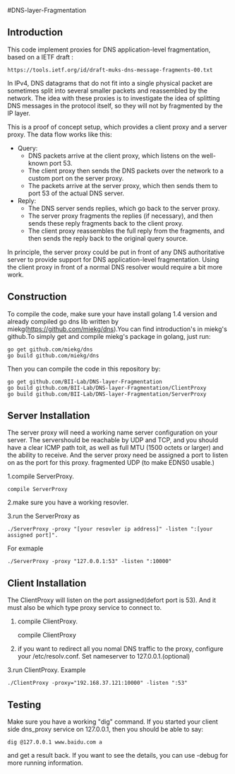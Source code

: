 #DNS-layer-Fragmentation

Introduction
------------

This code implement proxies for DNS application-level fragmentation,
based on a IETF draft :

	https://tools.ietf.org/id/draft-muks-dns-message-fragments-00.txt

In IPv4, DNS datagrams that do not fit into a single physical packet are
sometimes split into several smaller packets and reassembled by the
network. The idea with these proxies is to investigate the idea of
splitting DNS messages in the protocol itself, so they will not by
fragmented by the IP layer.

This is a proof of concept setup, which provides a client proxy and a
server proxy. The data flow works like this:

* Query:
  * DNS packets arrive at the client proxy, which listens on the
    well-known port 53.
  * The client proxy then sends the DNS packets over the network to a
    custom port on the server proxy.
  * The packets arrive at the server proxy, which then sends them to
    port 53 of the actual DNS server.
* Reply:
  * The DNS server sends replies, which go back to the server proxy.
  * The server proxy fragments the replies (if necessary), and then
    sends these reply fragments back to the client proxy.
  * The client proxy reassembles the full reply from the fragments,
    and then sends the reply back to the original query source.

In principle, the server proxy could be put in front of any DNS
authoritative server to provide support for DNS application-level
fragmentation. Using the client proxy in front of a normal DNS
resolver would require a bit more work.

Construction
------------

To compile the code, make sure your have install golang 1.4 version and  already compiled go dns lib written by miekg(https://github.com/miekg/dns).You can find introduction's in miekg's github.To simply get and compile miekg's package in golang, just run:

	go get github.com/miekg/dns
	go build github.com/miekg/dns

Then you can compile the code in this repository by:

	go get github.com/BII-Lab/DNS-layer-Fragmentation
	go build github.com/BII-Lab/DNS-layer-Fragmentation/ClientProxy
	go build github.com/BII-Lab/DNS-layer-Fragmentation/ServerProxy

Server Installation
-------------------

The server proxy will need a working name server configuration on your server. The servershould be reachable by UDP and TCP, and you should have a clear ICMP path toit, as well as full MTU (1500 octets or larger) and the ability to receive. And the server proxy need be assigned a port to listen on as the port for this proxy.
fragmented UDP (to make EDNS0 usable.)

1.compile ServerProxy.

	compile ServerProxy

2.make sure you have a working resovler.

3.run the ServerProxy as 
	
	./ServerProxy -proxy "[your resovler ip address]" -listen ":[your assigned port]". 
For exmaple 
	
	./ServerProxy -proxy "127.0.0.1:53" -listen ":10000"

Client Installation
-------------------

The ClientProxy will listen on the port assigned(defort port is 53). And it must also be which type proxy service to connect to. 

1. compile ClientProxy.
	
	compile ClientProxy

2. if you want to redirect all you nomal DNS traffic to the proxy, configure your /etc/resolv.conf. Set nameserver to 127.0.0.1.(optional)

3.run ClientProxy. Example 

	./ClientProxy -proxy="192.168.37.121:10000" -listen ":53"

Testing
-------

Make sure you have a working "dig" command. If you started your client side
dns_proxy service on 127.0.0.1, then you should be able to say:

	dig @127.0.0.1 www.baidu.com a

and get a result back. If you want to see the details, you can use -debug for more running information.


